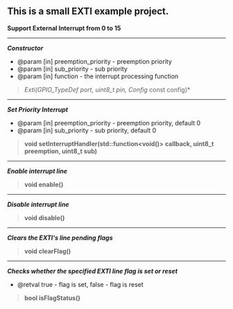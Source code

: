 This is a small EXTI example project.
----------------------------------------
**Support External Interrupt from 0 to 15**
>
---
***Сonstructor***
* @param [in] preemption_priority - preemption priority
* @param [in] sub_priority - sub priority
* @param [in] function - the interrupt processing function
>**Exti(GPIO_TypeDef* port, uint8_t pin, Config* const config)*
---
***Set Priority Interrupt***
* @param [in] preemption_priority - preemption priority, default 0
* @param [in] sub_priority - sub priority, default 0
>**void setInterruptHandler(std::function<void()> callback, uint8_t preemption, uint8_t sub)**
---
***Enable interrupt line***
>**void enable()**
---
***Disable interrupt line***
>**void disable()**
---
***Clears the EXTI's line pending flags***
>**void clearFlag()**
---
***Checks whether the specified EXTI line flag is set or reset***
* @retval true - flag is set, false - flag is reset
>**bool isFlagStatus()**
